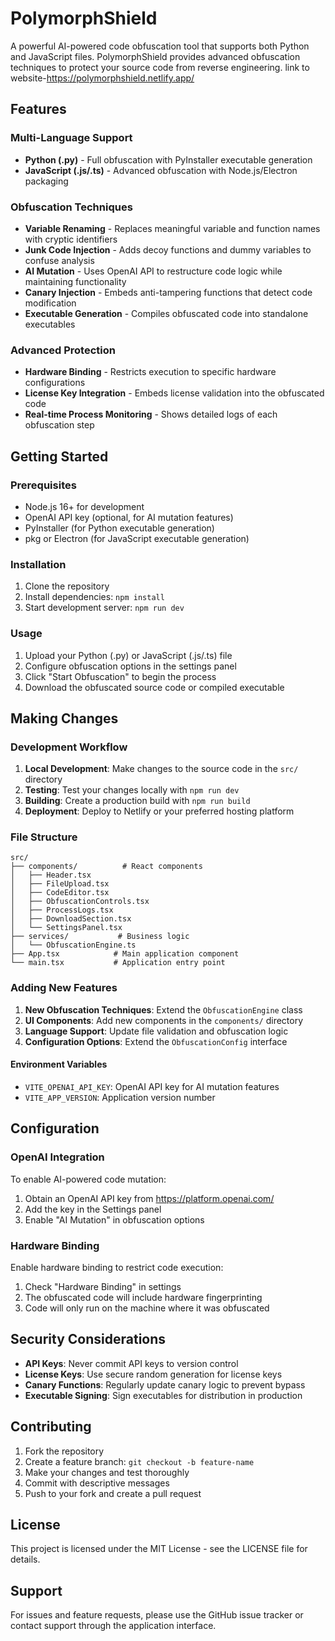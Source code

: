 # PolymorphShield

A powerful AI-powered code obfuscation tool that supports both Python and JavaScript files. PolymorphShield provides advanced obfuscation techniques to protect your source code from reverse engineering.
link to website-https://polymorphshield.netlify.app/
## Features

### Multi-Language Support
- **Python (.py)** - Full obfuscation with PyInstaller executable generation
- **JavaScript (.js/.ts)** - Advanced obfuscation with Node.js/Electron packaging

### Obfuscation Techniques
- **Variable Renaming** - Replaces meaningful variable and function names with cryptic identifiers
- **Junk Code Injection** - Adds decoy functions and dummy variables to confuse analysis
- **AI Mutation** - Uses OpenAI API to restructure code logic while maintaining functionality
- **Canary Injection** - Embeds anti-tampering functions that detect code modification
- **Executable Generation** - Compiles obfuscated code into standalone executables

### Advanced Protection
- **Hardware Binding** - Restricts execution to specific hardware configurations
- **License Key Integration** - Embeds license validation into the obfuscated code
- **Real-time Process Monitoring** - Shows detailed logs of each obfuscation step

## Getting Started

### Prerequisites
- Node.js 16+ for development
- OpenAI API key (optional, for AI mutation features)
- PyInstaller (for Python executable generation)
- pkg or Electron (for JavaScript executable generation)

### Installation
1. Clone the repository
2. Install dependencies: `npm install`
3. Start development server: `npm run dev`

### Usage
1. Upload your Python (.py) or JavaScript (.js/.ts) file
2. Configure obfuscation options in the settings panel
3. Click "Start Obfuscation" to begin the process
4. Download the obfuscated source code or compiled executable

## Making Changes

### Development Workflow
1. **Local Development**: Make changes to the source code in the `src/` directory
2. **Testing**: Test your changes locally with `npm run dev`
3. **Building**: Create a production build with `npm run build`
4. **Deployment**: Deploy to Netlify or your preferred hosting platform

### File Structure
```
src/
├── components/          # React components
│   ├── Header.tsx
│   ├── FileUpload.tsx
│   ├── CodeEditor.tsx
│   ├── ObfuscationControls.tsx
│   ├── ProcessLogs.tsx
│   ├── DownloadSection.tsx
│   └── SettingsPanel.tsx
├── services/           # Business logic
│   └── ObfuscationEngine.ts
├── App.tsx            # Main application component
└── main.tsx           # Application entry point
```

### Adding New Features
1. **New Obfuscation Techniques**: Extend the `ObfuscationEngine` class
2. **UI Components**: Add new components in the `components/` directory
3. **Language Support**: Update file validation and obfuscation logic
4. **Configuration Options**: Extend the `ObfuscationConfig` interface

#### Environment Variables
- `VITE_OPENAI_API_KEY`: OpenAI API key for AI mutation features
- `VITE_APP_VERSION`: Application version number

## Configuration

### OpenAI Integration
To enable AI-powered code mutation:
1. Obtain an OpenAI API key from https://platform.openai.com/
2. Add the key in the Settings panel
3. Enable "AI Mutation" in obfuscation options

### Hardware Binding
Enable hardware binding to restrict code execution:
1. Check "Hardware Binding" in settings
2. The obfuscated code will include hardware fingerprinting
3. Code will only run on the machine where it was obfuscated

## Security Considerations

- **API Keys**: Never commit API keys to version control
- **License Keys**: Use secure random generation for license keys
- **Canary Functions**: Regularly update canary logic to prevent bypass
- **Executable Signing**: Sign executables for distribution in production

## Contributing

1. Fork the repository
2. Create a feature branch: `git checkout -b feature-name`
3. Make your changes and test thoroughly
4. Commit with descriptive messages
5. Push to your fork and create a pull request

## License

This project is licensed under the MIT License - see the LICENSE file for details.

## Support

For issues and feature requests, please use the GitHub issue tracker or contact support through the application interface.
